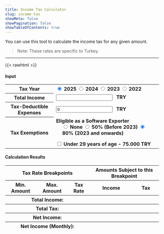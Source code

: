 ```yaml
---
title: Income Tax Calculator
slug: income-tax
showMeta: false
showPagination: false
showTableOfContents: true
---
```

You can use this tool to calculate the income tax for any given amount.

> Note: These rates are specific to Turkey.

---
{{< rawhtml >}}

<form action="/" id="calculator">
  <h4>Input</h4>
  <table data-table="input" class="table-auto">
    <tbody>
      <tr>
        <th>Tax Year</th>
        <td class="radio-group">
          <label>
            <input type="radio" name="taxYear" value="2025" checked />
            <strong>2025</strong>
          </label>
          <label>
            <input type="radio" name="taxYear" value="2024" />
            <strong>2024</strong>
          </label>
          <label>
            <input type="radio" name="taxYear" value="2023" />
            <strong>2023</strong>
          </label>
          <label>
            <input type="radio" name="taxYear" value="2022" />
            <strong>2022</strong>
          </label>
        </td>
      </tr>
      <tr>
        <th>
          <label for="in-amount">
            Total Income
          </label>
        </th>
        <td>
          <input class="bordered rounded-md text-neutral-700" id="in-amount" type="text" name="amount" /> <strong style="margin-left: .5em">TRY</strong>
        </td>
      </tr>
      <tr>
        <th>
          <label for="in-expenses">
            Tax-Deductible Expenses
          </label>
        </th>
        <td>
          <input class="bordered rounded-md text-neutral-700" id="in-expenses" type="text" name="expenses" value="0" /> <strong style="margin-left: .5em">TRY</strong>
        </td>
      </tr>
      <tr>
        <th>Tax Exemptions</th>
        <td>
          <div>
            <label>
              <strong>Eligible as a Software Exporter</strong>
              <div class="radio-group" style="padding-left: 20px; margin-bottom: 1em">
                <label>
                  <input type="radio" name="exemptExportSoftware" value="0" />
                  <strong>None</strong>
                </label>
                <label>
                  <input type="radio" name="exemptExportSoftware" value="50" />
                  <strong>50% (Before 2023)</strong>
                </label>
                <label>
                  <input type="radio" name="exemptExportSoftware" value="80" checked />
                  <strong>80% (2023 and onwards)</strong>
                </label>
              </div>
            </label>
          </div>
          <div>
            <label>
              <input type="checkbox" name="exemptUnder29" value="1" />
              <strong>Under 29 years of age - 75.000 TRY</strong>
            </label>
          </div>
        </td>
      </tr>
    </tbody>
    <tfoot style="border-top: 1px solid #ccc">
    </tfoot>
  </table>

  <h4>Calculation Results</h4>
  <table class="table-fixed" data-table="results">
    <thead>
      <tr style="text-align: center">
        <th colspan="3">
          Tax Rate Breakpoints
        </th>
        <th colspan="2">
          Amounts Subject to this Breakpoint
        </th>
      </tr>
      <tr>
        <th>Min. Amount</th>
        <th>Max. Amount</th>
        <th>Tax Rate</th>
        <th>Income</th>
        <th>Tax</th>
      </tr>
    </thead>
    <tbody>
    </tbody>
    <tfoot>
      <tr style="border-top: 1px solid #ccc">
        <th colspan="3">Total Income:</th>
        <th>
          <strong data-result="total-income"></strong>
        </th>
        <th></th>
      </tr>
      <tr style="border-top: 1px solid #ccc">
        <th colspan="3">Total Tax:</th>
        <th>
          <strong data-result="total-tax"></strong>
        </th>
        <th style="text-align: left; padding-left: .5em">
          <span data-result="effective-tax-rate"></span>
        </th>
      </tr>
      <tr style="border-top: 1px solid #ccc">
        <th colspan="3">Net Income:</th>
        <th>
          <span data-result="net-income"></span>
        </th>
        <th></th>
      </tr>
      <tr>
        <th colspan="3">Net Income (Monthly):</th>
        <th>
          <span data-result="net-income-monthly"></span>
        </th>
        <th></th>
      </tr>
    </tfoot>
  </table>
</form>

<script type="text/javascript" src="./main.js" />
{{< /rawhtml >}}
